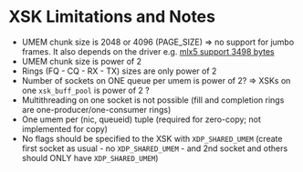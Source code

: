 # XSK Limitations and Notes

- UMEM chunk size is 2048 or 4096 (PAGE_SIZE) => no support for jumbo frames. It also depends on the driver e.g. [mlx5 support 3498 bytes](https://elixir.bootlin.com/linux/v6.0/source/drivers/net/ethernet/mellanox/mlx5/core/en/xdp.c#L38)
- UMEM chunk size is power of 2
- Rings (FQ - CQ - RX - TX) sizes are only power of 2
- Number of sockets on ONE queue per umem is power of 2? => XSKs on one `xsk_buff_pool` is power of 2 ?
- Multithreading on one socket is not possible (fill and completion rings are one-producer/one-consumer rings)
- One umem per (nic, queueid) tuple (required for zero-copy; not implemented for copy)
- No flags should be specified to the XSK with `XDP_SHARED_UMEM` (create first socket as usual - no `XDP_SHARED_UMEM` - and 2nd socket and others should ONLY have `XDP_SHARED_UMEM`)
